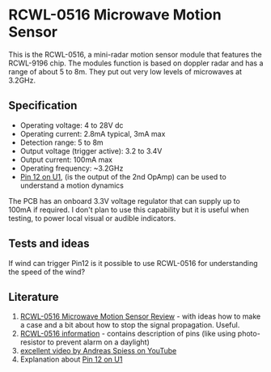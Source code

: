 # RCWL-0516 Microwave Motion Sensor

This is the RCWL-0516, a mini-radar motion sensor module that features the RCWL-9196 chip. The modules function is based on doppler radar and has a range of about 5 to 8m. They put out very low levels of microwaves at 3.2GHz.

## Specification
* Operating voltage: 4 to 28V dc
* Operating current: 2.8mA typical, 3mA max
* Detection range: 5 to 8m
* Output voltage (trigger active): 3.2 to 3.4V
* Output current: 100mA max
* Operating frequency: ~3.2GHz
* [Pin 12 on U1](https://www.rogerclark.net/investigating-a-rcwl-9196-rcwl-0516-radar-motion-detector-modules/), (is the output of the 2nd OpAmp) can be used to understand a motion dynamics

The PCB has an onboard 3.3V voltage regulator that can supply up to 100mA if required. I don't plan to use this capability but it is useful when testing, to power local visual or audible indicators.

## Tests and ideas

If wind can trigger Pin12 is it possible to use RCWL-0516 for understanding the speed of the wind?

## Literature

1. [RCWL-0516 Microwave Motion Sensor Review](https://www.dreamgreenhouse.com/reviews/sensors/RCWL0516.php) - with ideas how to make a case and a bit about how to stop the signal propagation. Useful.
2. [RCWL-0516 information](https://github.com/jdesbonnet/RCWL-0516) - contains description of pins (like using photo-resistor to prevent alarm on a daylight)
3. [excellent video by Andreas Spiess on YouTube](https://www.youtube.com/watch?v=9WiJJgIi3W0)
4. Explanation about [Pin 12 on U1](https://www.rogerclark.net/investigating-a-rcwl-9196-rcwl-0516-radar-motion-detector-modules/)
